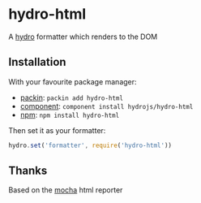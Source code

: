 
# hydro-html

  A [hydro](//github.com/hydrojs/hydro) formatter which renders to the DOM

## Installation

With your favourite package manager:

- [packin](//github.com/jkroso/packin): `packin add hydro-html`
- [component](//github.com/component/component#installing-packages): `component install hydrojs/hydro-html`
- [npm](//npmjs.org/doc/cli/npm-install.html): `npm install hydro-html`

Then set it as your formatter:

```js
hydro.set('formatter', require('hydro-html'))
```

## Thanks

  Based on the [mocha](//github.com/visionmedia/mocha) html reporter